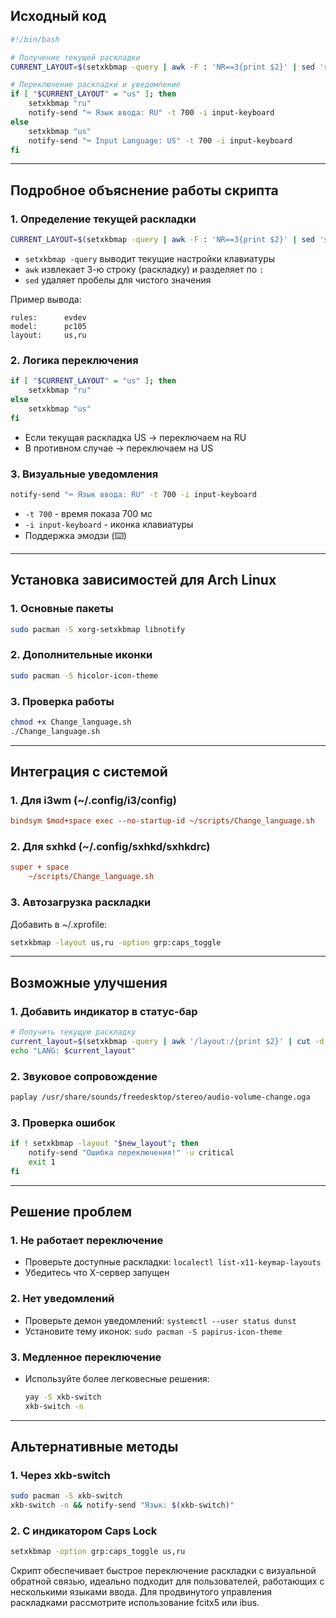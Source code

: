 ## Исходный код
```bash
#!/bin/bash

# Получение текущей раскладки
CURRENT_LAYOUT=$(setxkbmap -query | awk -F : 'NR==3{print $2}' | sed 's/ //g')

# Переключение раскладки и уведомление
if [ "$CURRENT_LAYOUT" = "us" ]; then
    setxkbmap "ru"
    notify-send "⌨️ Язык ввода: RU" -t 700 -i input-keyboard
else
    setxkbmap "us" 
    notify-send "⌨️ Input Language: US" -t 700 -i input-keyboard
fi
```

---

## Подробное объяснение работы скрипта

### 1. Определение текущей раскладки
```bash
CURRENT_LAYOUT=$(setxkbmap -query | awk -F : 'NR==3{print $2}' | sed 's/ //g')
```
- `setxkbmap -query` выводит текущие настройки клавиатуры
- `awk` извлекает 3-ю строку (раскладку) и разделяет по `:`
- `sed` удаляет пробелы для чистого значения

Пример вывода:
```
rules:      evdev
model:      pc105
layout:     us,ru
```

### 2. Логика переключения
```bash
if [ "$CURRENT_LAYOUT" = "us" ]; then
    setxkbmap "ru"
else
    setxkbmap "us"
fi
```
- Если текущая раскладка US → переключаем на RU
- В противном случае → переключаем на US

### 3. Визуальные уведомления
```bash
notify-send "⌨️ Язык ввода: RU" -t 700 -i input-keyboard
```
- `-t 700` - время показа 700 мс
- `-i input-keyboard` - иконка клавиатуры
- Поддержка эмодзи (⌨️)

---

## Установка зависимостей для Arch Linux

### 1. Основные пакеты
```bash
sudo pacman -S xorg-setxkbmap libnotify
```

### 2. Дополнительные иконки
```bash
sudo pacman -S hicolor-icon-theme
```

### 3. Проверка работы
```bash
chmod +x Change_language.sh
./Change_language.sh
```

---

## Интеграция с системой

### 1. Для i3wm (~/.config/i3/config)
```ini
bindsym $mod+space exec --no-startup-id ~/scripts/Change_language.sh
```

### 2. Для sxhkd (~/.config/sxhkd/sxhkdrc)
```ini
super + space
    ~/scripts/Change_language.sh
```

### 3. Автозагрузка раскладки
Добавить в ~/.xprofile:
```bash
setxkbmap -layout us,ru -option grp:caps_toggle
```

---

## Возможные улучшения

### 1. Добавить индикатор в статус-бар
```bash
# Получить текущую раскладку
current_layout=$(setxkbmap -query | awk '/layout:/{print $2}' | cut -d, -f1)
echo "LANG: $current_layout"
```

### 2. Звуковое сопровождение
```bash
paplay /usr/share/sounds/freedesktop/stereo/audio-volume-change.oga
```

### 3. Проверка ошибок
```bash
if ! setxkbmap -layout "$new_layout"; then
    notify-send "Ошибка переключения!" -u critical
    exit 1
fi
```

---

## Решение проблем

### 1. Не работает переключение
- Проверьте доступные раскладки: `localectl list-x11-keymap-layouts`
- Убедитесь что X-сервер запущен

### 2. Нет уведомлений
- Проверьте демон уведомлений: `systemctl --user status dunst`
- Установите тему иконок: `sudo pacman -S papirus-icon-theme`

### 3. Медленное переключение
- Используйте более легковесные решения:
  ```bash
  yay -S xkb-switch
  xkb-switch -n
  ```

---

## Альтернативные методы

### 1. Через xkb-switch
```bash
sudo pacman -S xkb-switch
xkb-switch -n && notify-send "Язык: $(xkb-switch)"
```

### 2. С индикатором Caps Lock
```bash
setxkbmap -option grp:caps_toggle us,ru
```

Скрипт обеспечивает быстрое переключение раскладки с визуальной обратной связью, идеально подходит для пользователей, работающих с несколькими языками ввода. Для продвинутого управления раскладками рассмотрите использование fcitx5 или ibus.
